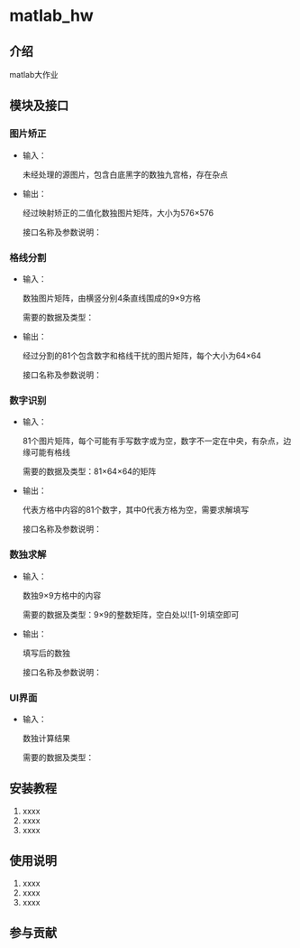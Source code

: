 # matlab_hw

## 介绍

matlab大作业

## 模块及接口

### 图片矫正

- 输入：

    未经处理的源图片，包含白底黑字的数独九宫格，存在杂点

- 输出：

    经过映射矫正的二值化数独图片矩阵，大小为576×576

    接口名称及参数说明：

### 格线分割

- 输入：

    数独图片矩阵，由横竖分别4条直线围成的9×9方格

    需要的数据及类型：

- 输出：

    经过分割的81个包含数字和格线干扰的图片矩阵，每个大小为64×64

    接口名称及参数说明：

### 数字识别

- 输入：

    81个图片矩阵，每个可能有手写数字或为空，数字不一定在中央，有杂点，边缘可能有格线

    需要的数据及类型：81×64×64的矩阵

- 输出：

    代表方格中内容的81个数字，其中0代表方格为空，需要求解填写

    接口名称及参数说明：

### 数独求解

- 输入：

    数独9×9方格中的内容

    需要的数据及类型：9×9的整数矩阵，空白处以![1-9]填空即可

- 输出：

    填写后的数独

    接口名称及参数说明：

### UI界面

- 输入：

    数独计算结果

    需要的数据及类型：


## 安装教程

1.  xxxx
2.  xxxx
3.  xxxx

## 使用说明

1.  xxxx
2.  xxxx
3.  xxxx

## 参与贡献

